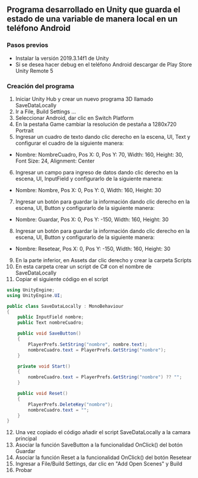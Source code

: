 ## Programa desarrollado en Unity que guarda el estado de una variable de manera local en un teléfono Android


### Pasos previos 

* Instalar la versión 2019.3.14f1 de Unity
* Si se desea hacer debug en el teléfono Android descargar de Play Store Unity Remote 5

### Creación del programa

1. Iniciar Unity Hub y crear un nuevo programa 3D llamado SaveDataLocally
2. Ir a File, Build Settings ...
3. Seleccionar Android, dar clic en Switch Platform
4. En la pestaña Game cambiar la resolución de pestaña a 1280x720 Portrait
5. Ingresar un cuadro de texto dando clic derecho en la escena, UI, Text y configurar el cuadro de la siguiente manera:
* Nombre: NombreCuadro, Pos X: 0, Pos Y: 70, Width: 160, Height: 30, Font Size: 24, Alignment: Center 
6. Ingresar un campo para ingreso de datos dando clic derecho en la escena, UI, InputField y configurarlo de la siguiente manera: 
* Nombre: Nombre, Pos X: 0, Pos Y: 0, Width: 160, Height: 30
7. Ingresar un botón para guardar la información dando clic derecho en la escena, UI, Button y configurarlo de la siguiente manera: 
* Nombre: Guardar, Pos X: 0, Pos Y: -150, Width: 160, Height: 30
8. Ingresar un botón para guardar la información dando clic derecho en la escena, UI, Button y configurarlo de la siguiente manera: 
* Nombre: Resetear, Pos X: 0, Pos Y: -150, Width: 160, Height: 30
9. En la parte inferior, en Assets dar clic derecho y crear la carpeta Scripts
10. En esta carpeta crear un script de C# con el nombre de SaveDataLocally
11. Copiar el siguiente código en el script
```c#
using UnityEngine;
using UnityEngine.UI;

public class SaveDataLocally : MonoBehaviour
{
	public InputField nombre;
	public Text nombreCuadro;

	public void SaveButton()
	{
		PlayerPrefs.SetString("nombre", nombre.text);
		nombreCuadro.text = PlayerPrefs.GetString("nombre");
	}

    private void Start()
    {
		nombreCuadro.text = PlayerPrefs.GetString("nombre") ?? "";
    }

	public void Reset()
    {
		PlayerPrefs.DeleteKey("nombre");
		nombreCuadro.text = "";
    }
}
```
12. Una vez copiado el código añadir el script SaveDataLocally a la camara principal
13. Asociar la función SaveButton a la funcionalidad OnClick() del botón Guardar
14. Asociar la función Reset a la funcionalidad OnClick() del botón Resetear
22. Ingresar a File/Build Settings, dar clic  en "Add Open Scenes" y Build
23. Probar
